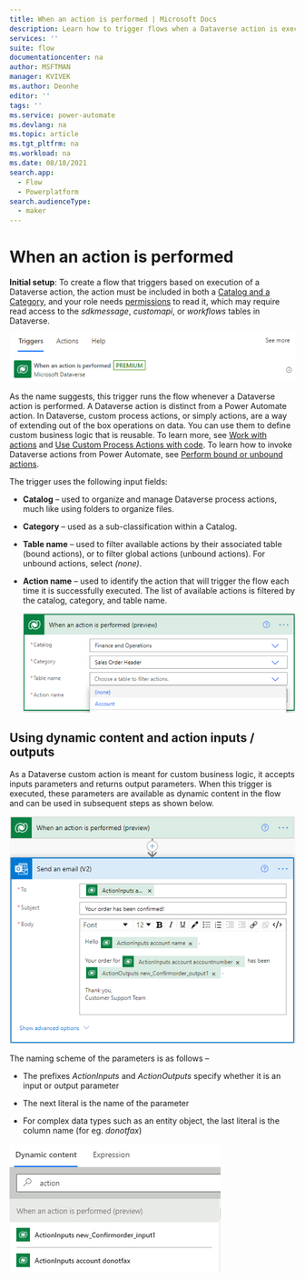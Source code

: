 ```yaml
---
title: When an action is performed | Microsoft Docs
description: Learn how to trigger flows when a Dataverse action is executed.  
services: ''
suite: flow
documentationcenter: na
author: MSFTMAN
manager: KVIVEK
ms.author: Deonhe
editor: ''
tags: ''
ms.service: power-automate
ms.devlang: na
ms.topic: article
ms.tgt_pltfrm: na
ms.workload: na
ms.date: 08/18/2021
search.app: 
  - Flow
  - Powerplatform
search.audienceType: 
  - maker
---
```


# When an action is performed

**Initial setup**: To create a flow that triggers based on execution of a Dataverse action, the action must be included in both a [Catalog and a Category](https://docs.microsoft.com/en-us/powerapps/developer/data-platform/catalog-catalogassignment), and your role needs [permissions](https://docs.microsoft.com/power-platform/admin/database-security#assign-security-roles-to-users-in-an-environment-that-has-a-dataverse-database) to read it, which may require read access to the *sdkmessage*, *customapi*, or *workflows* tables in Dataverse.

!["When an action is performed" trigger search result in the Power Automate cloud flow designer"](../media/dataverse-action-trigger/fda27fcf4067248e47b7efd3daed4511.png)

As the name suggests, this trigger runs the flow whenever a Dataverse action is performed. A Dataverse action is distinct from a Power Automate action. In Dataverse, custom process actions, or simply actions, are a way of extending out of the box operations on data. You can use them to define custom business logic that is reusable. To learn more, see [Work with actions](https://docs.microsoft.com/powerapps/maker/data-platform/actions) and [Use Custom Process Actions with code](https://docs.microsoft.com/powerapps/developer/data-platform/workflow-custom-actions).
To learn how to invoke Dataverse actions from Power Automate, see [Perform bound or unbound actions](https://docs.microsoft.com/power-automate/dataverse/bound-unbound).

The trigger uses the following input fields:

- **Catalog** – used to organize and manage Dataverse process actions, much
    like using folders to organize files.

- **Category** – used as a sub-classification within a Catalog.

- **Table name** – used to filter available actions by their associated table
    (bound actions), or to filter global actions (unbound actions). For unbound
    actions, select *(none)*.

- **Action name** – used to identify the action that will trigger the flow each time it is successfully executed. The list of available actions is filtered by the catalog, category, and table name.

    ![Screenshot of the "When an action is performed" trigger in the Power Automate cloud flow designer](../media/dataverse-action-trigger/7373b607775f2b462f951a8df96e5625.png)

## Using dynamic content and action inputs / outputs

As a Dataverse custom action is meant for custom business logic, it accepts
inputs parameters and returns output parameters. When this trigger is executed,
these parameters are available as dynamic content in the flow and can be used in
subsequent steps as shown below.

![Screenshot of using outputs from the "When an action is performed" trigger in the Power Automate cloud flow designer](../media/dataverse-action-trigger/fc29283af115f6b447aba24655ee2747.png)

The naming scheme of the parameters is as follows –

- The prefixes *ActionInputs* and *ActionOutputs* specify whether it is an
    input or output parameter

- The next literal is the name of the parameter

- For complex data types such as an entity object, the last literal is the
    column name (for eg. *donotfax*)

![Screenshot of the dynamic content picker in the Power Automate cloud flows designer showing outputs from the "When an action is performed" trigger](../media/dataverse-action-trigger/2570885e7cba9c63b45ccaefc6b55056.png)
